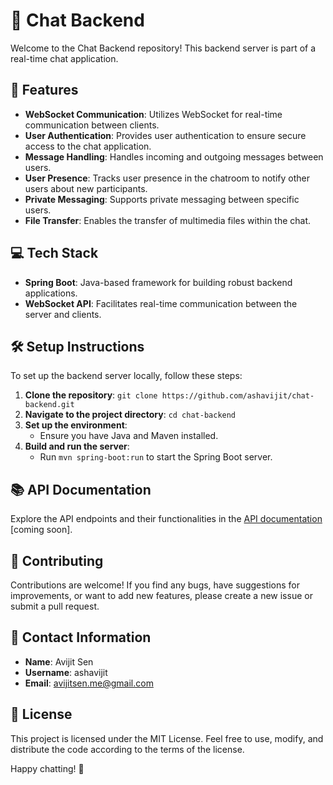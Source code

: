 # 🌟 Chat Backend

Welcome to the Chat Backend repository! This backend server is part of a real-time chat application.

## 🚀 Features
- **WebSocket Communication**: Utilizes WebSocket for real-time communication between clients.
- **User Authentication**: Provides user authentication to ensure secure access to the chat application.
- **Message Handling**: Handles incoming and outgoing messages between users.
- **User Presence**: Tracks user presence in the chatroom to notify other users about new participants.
- **Private Messaging**: Supports private messaging between specific users.
- **File Transfer**: Enables the transfer of multimedia files within the chat.

## 💻 Tech Stack
- **Spring Boot**: Java-based framework for building robust backend applications.
- **WebSocket API**: Facilitates real-time communication between the server and clients.

## 🛠️ Setup Instructions
To set up the backend server locally, follow these steps:

1. **Clone the repository**: `git clone https://github.com/ashavijit/chat-backend.git`
2. **Navigate to the project directory**: `cd chat-backend`
3. **Set up the environment**:
   - Ensure you have Java and Maven installed.
4. **Build and run the server**:
   - Run `mvn spring-boot:run` to start the Spring Boot server.

## 📚 API Documentation
Explore the API endpoints and their functionalities in the [API documentation](link_to_api_documentation) [coming soon].

## 🤝 Contributing
Contributions are welcome! If you find any bugs, have suggestions for improvements, or want to add new features, please create a new issue or submit a pull request.

## 📝 Contact Information
- **Name**: Avijit Sen
- **Username**: ashavijit
- **Email**: avijitsen.me@gmail.com

## 📝 License
This project is licensed under the MIT License. Feel free to use, modify, and distribute the code according to the terms of the license.

Happy chatting! 🎉
